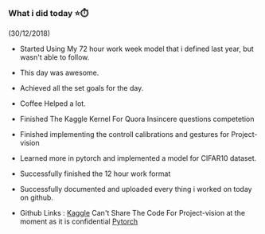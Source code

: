 ### What i did today :star::stopwatch:
(30/12/2018)
* Started Using My 72 hour work week model that i defined last year, but wasn't able to follow.

* This day was awesome.
* Achieved all the set goals for the day.
* Coffee Helped a lot.
* Finished The Kaggle Kernel For Quora Insincere questions competetion
* Finished implementing the controll calibrations and gestures for Project-vision
* Learned more in pytorch and implemented a model for CIFAR10 dataset.
* Successfully finished the 12 hour work format
* Successfully documented and uploaded every thing i worked on today on github.

* Github Links :  <a href='https://github.com/abtExp/kaggleKernels/blob/master/Quora_insincere.ipynb'>Kaggle</a>
Can't Share The Code For Project-vision at the moment as it is confidential
<a href='https://github.com/abtExp/Learn/blob/master/Pytorch/first_model.py'>Pytorch</a>